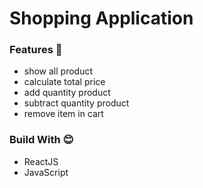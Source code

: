 # Shopping Application

### Features 💪
* show all product
* calculate total price
* add quantity product
* subtract quantity product
* remove item in cart

### Build With 😊
* ReactJS
* JavaScript

